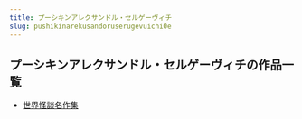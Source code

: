 ```yaml
---
title: プーシキンアレクサンドル・セルゲーヴィチ
slug: pushikinarekusandoruserugevuichi0e
---
```


## プーシキンアレクサンドル・セルゲーヴィチの作品一覧

- [世界怪談名作集](shijieguaitanmi-39b)
